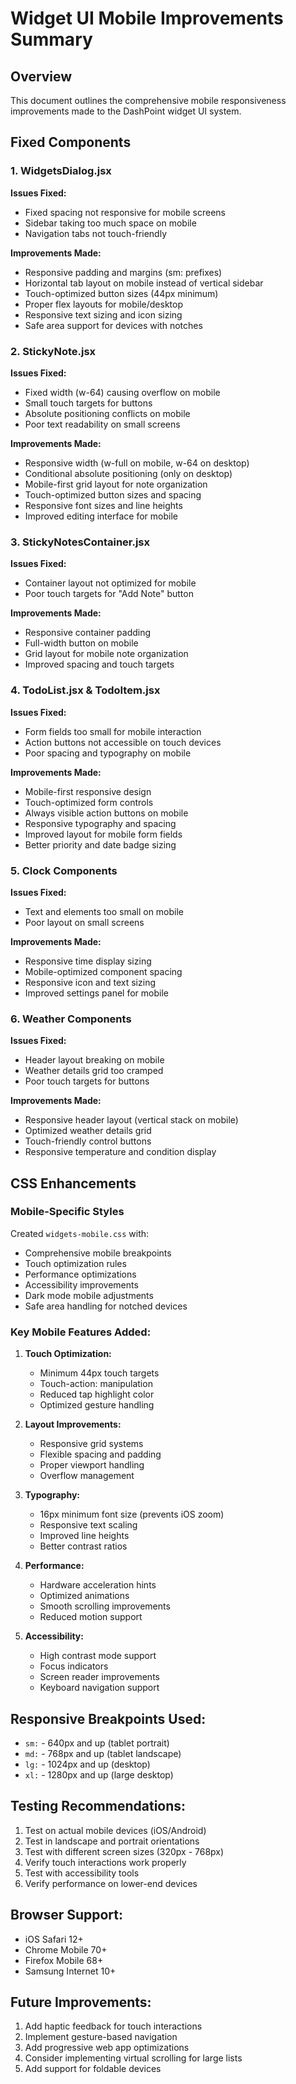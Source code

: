 # Widget UI Mobile Improvements Summary

## Overview
This document outlines the comprehensive mobile responsiveness improvements made to the DashPoint widget UI system.

## Fixed Components

### 1. WidgetsDialog.jsx
**Issues Fixed:**
- Fixed spacing not responsive for mobile screens
- Sidebar taking too much space on mobile
- Navigation tabs not touch-friendly

**Improvements Made:**
- Responsive padding and margins (sm: prefixes)
- Horizontal tab layout on mobile instead of vertical sidebar
- Touch-optimized button sizes (44px minimum)
- Proper flex layouts for mobile/desktop
- Responsive text sizing and icon sizing
- Safe area support for devices with notches

### 2. StickyNote.jsx
**Issues Fixed:**
- Fixed width (w-64) causing overflow on mobile
- Small touch targets for buttons
- Absolute positioning conflicts on mobile
- Poor text readability on small screens

**Improvements Made:**
- Responsive width (w-full on mobile, w-64 on desktop)
- Conditional absolute positioning (only on desktop)
- Mobile-first grid layout for note organization
- Touch-optimized button sizes and spacing
- Responsive font sizes and line heights
- Improved editing interface for mobile

### 3. StickyNotesContainer.jsx
**Issues Fixed:**
- Container layout not optimized for mobile
- Poor touch targets for "Add Note" button

**Improvements Made:**
- Responsive container padding
- Full-width button on mobile
- Grid layout for mobile note organization
- Improved spacing and touch targets

### 4. TodoList.jsx & TodoItem.jsx
**Issues Fixed:**
- Form fields too small for mobile interaction
- Action buttons not accessible on touch devices
- Poor spacing and typography on mobile

**Improvements Made:**
- Mobile-first responsive design
- Touch-optimized form controls
- Always visible action buttons on mobile
- Responsive typography and spacing
- Improved layout for mobile form fields
- Better priority and date badge sizing

### 5. Clock Components
**Issues Fixed:**
- Text and elements too small on mobile
- Poor layout on small screens

**Improvements Made:**
- Responsive time display sizing
- Mobile-optimized component spacing
- Responsive icon and text sizing
- Improved settings panel for mobile

### 6. Weather Components
**Issues Fixed:**
- Header layout breaking on mobile
- Weather details grid too cramped
- Poor touch targets for buttons

**Improvements Made:**
- Responsive header layout (vertical stack on mobile)
- Optimized weather details grid
- Touch-friendly control buttons
- Responsive temperature and condition display

## CSS Enhancements

### Mobile-Specific Styles
Created `widgets-mobile.css` with:
- Comprehensive mobile breakpoints
- Touch optimization rules
- Performance optimizations
- Accessibility improvements
- Dark mode mobile adjustments
- Safe area handling for notched devices

### Key Mobile Features Added:
1. **Touch Optimization:**
   - Minimum 44px touch targets
   - Touch-action: manipulation
   - Reduced tap highlight color
   - Optimized gesture handling

2. **Layout Improvements:**
   - Responsive grid systems
   - Flexible spacing and padding
   - Proper viewport handling
   - Overflow management

3. **Typography:**
   - 16px minimum font size (prevents iOS zoom)
   - Responsive text scaling
   - Improved line heights
   - Better contrast ratios

4. **Performance:**
   - Hardware acceleration hints
   - Optimized animations
   - Smooth scrolling improvements
   - Reduced motion support

5. **Accessibility:**
   - High contrast mode support
   - Focus indicators
   - Screen reader improvements
   - Keyboard navigation support

## Responsive Breakpoints Used:
- `sm:` - 640px and up (tablet portrait)
- `md:` - 768px and up (tablet landscape)
- `lg:` - 1024px and up (desktop)
- `xl:` - 1280px and up (large desktop)

## Testing Recommendations:
1. Test on actual mobile devices (iOS/Android)
2. Test in landscape and portrait orientations
3. Test with different screen sizes (320px - 768px)
4. Verify touch interactions work properly
5. Test with accessibility tools
6. Verify performance on lower-end devices

## Browser Support:
- iOS Safari 12+
- Chrome Mobile 70+
- Firefox Mobile 68+
- Samsung Internet 10+

## Future Improvements:
1. Add haptic feedback for touch interactions
2. Implement gesture-based navigation
3. Add progressive web app optimizations
4. Consider implementing virtual scrolling for large lists
5. Add support for foldable devices
